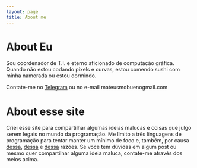 ```yaml
---
layout: page
title: About me
---
```

# About Eu
Sou coordenador de T.I. e eterno aficionado de computação gráfica.
Quando não estou codando pixels e curvas, estou comendo sushi com minha namorada ou estou dormindo.

Contate-me no [Telegram](https://t.me/mateusbueno) ou no e-mail mateusmobueno<at>gmail.com

# About esse site
Criei esse site para compartilhar algumas ideias malucas e coisas que julgo serem legais no mundo da programação.
Me limito a três linguagens de programação para tentar manter um mínimo de foco e, também, por causa [dessa](https://mateusmb.github.io), [dessa](https://mateusmb.github.io) e [dessa](https://mateusmb.github.io) razões.
Se você tem dúvidas em algum post ou mesmo quer compartilhar alguma ideia maluca, contate-me através dos meios acima.
